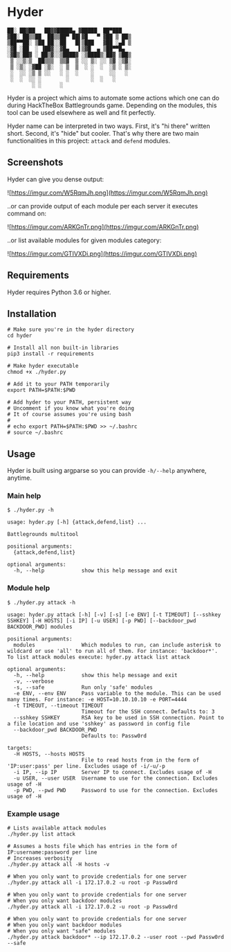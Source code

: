 # Hyder

```
██░ ██▓██   ██▓▓█████▄ ▓█████  ██▀███  
▓██░ ██▒▒██  ██▒▒██▀ ██▌▓█   ▀ ▓██ ▒ ██▒
▒██▀▀██░ ▒██ ██░░██   █▌▒███   ▓██ ░▄█ ▒
░▓█ ░██  ░ ▐██▓░░▓█▄   ▌▒▓█  ▄ ▒██▀▀█▄  
░▓█▒░██▓ ░ ██▒▓░░▒████▓ ░▒████▒░██▓ ▒██▒
 ▒ ░░▒░▒  ██▒▒▒  ▒▒▓  ▒ ░░ ▒░ ░░ ▒▓ ░▒▓░
 ▒ ░▒░ ░▓██ ░▒░  ░ ▒  ▒  ░ ░  ░  ░▒ ░ ▒░
 ░  ░░ ░▒ ▒ ░░   ░ ░  ░    ░     ░░   ░ 
 ░  ░  ░░ ░        ░       ░  ░   ░     
        ░ ░      ░                      

```

Hyder is a project which aims to automate some actions which one can do during HackTheBox Battlegrounds game. Depending on the modules, this tool can be used elsewhere as well and fit perfectly.

Hyder name can be interpreted in two ways. First, it's "hi there" written short. Second, it's "hide" but cooler. That's why there are two main functionalities in this project: `attack` and `defend` modules.

## Screenshots

Hyder can give you dense output:

![https://imgur.com/W5RqmJh.png](https://imgur.com/W5RqmJh.png)

..or can provide output of each module per each server it executes command on:

![https://imgur.com/ARKGnTr.png](https://imgur.com/ARKGnTr.png)

..or list available modules for given modules category:

![https://imgur.com/GTIVXDi.png](https://imgur.com/GTIVXDi.png)

## Requirements

Hyder requires Python 3.6 or higher.

## Installation


```
# Make sure you're in the hyder directory
cd hyder

# Install all non built-in libraries
pip3 install -r requirements

# Make hyder executable
chmod +x ./hyder.py

# Add it to your PATH temporarily
export PATH=$PATH:$PWD

# Add hyder to your PATH, persistent way
# Uncomment if you know what you're doing
# It of course assumes you're using bash
#
# echo export PATH=$PATH:$PWD >> ~/.bashrc
# source ~/.bashrc
```

## Usage

Hyder is built using argparse so you can provide `-h/--help` anywhere, anytime.

### Main help

```
$ ./hyder.py -h

usage: hyder.py [-h] {attack,defend,list} ...

Battlegrounds multitool

positional arguments:
  {attack,defend,list}

optional arguments:
  -h, --help            show this help message and exit
```

### Module help

```
$ ./hyder.py attack -h

usage: hyder.py attack [-h] [-v] [-s] [-e ENV] [-t TIMEOUT] [--sshkey SSHKEY] [-H HOSTS] [-i IP] [-u USER] [-p PWD] [--backdoor_pwd BACKDOOR_PWD] modules

positional arguments:
  modules               Which modules to run, can include asterisk to wildcard or use 'all' to run all of them. For instance: 'backdoor*'. To list attack modules execute: hyder.py attack list attack

optional arguments:
  -h, --help            show this help message and exit
  -v, --verbose
  -s, --safe            Run only 'safe' modules
  -e ENV, --env ENV     Pass variable to the module. This can be used many times. For instance: -e HOST=10.10.10.10 -e PORT=4444
  -t TIMEOUT, --timeout TIMEOUT
                        Timeout for the SSH connect. Defaults to: 3
  --sshkey SSHKEY       RSA key to be used in SSH connection. Point to a file location and use 'sshkey' as password in config file
  --backdoor_pwd BACKDOOR_PWD
                        Defaults to: Passw0rd

targets:
  -H HOSTS, --hosts HOSTS
                        File to read hosts from in the form of 'IP:user:pass' per line. Excludes usage of -i/-u/-p
  -i IP, --ip IP        Server IP to connect. Excludes usage of -H
  -u USER, --user USER  Username to use for the connection. Excludes usage of -H
  -p PWD, --pwd PWD     Password to use for the connection. Excludes usage of -H
```

### Example usage

```
# Lists available attack modules
./hyder.py list attack

# Assumes a hosts file which has entries in the form of IP:username:password per line
# Increases verbosity
./hyder.py attack all -H hosts -v

# When you only want to provide credentials for one server
./hyder.py attack all -i 172.17.0.2 -u root -p Passw0rd

# When you only want to provide credentials for one server
# When you only want backdoor modules
./hyder.py attack all -i 172.17.0.2 -u root -p Passw0rd

# When you only want to provide credentials for one server
# When you only want backdoor modules
# When you only want "safe" modules
./hyder.py attack backdoor* --ip 172.17.0.2 --user root --pwd Passw0rd --safe
```
